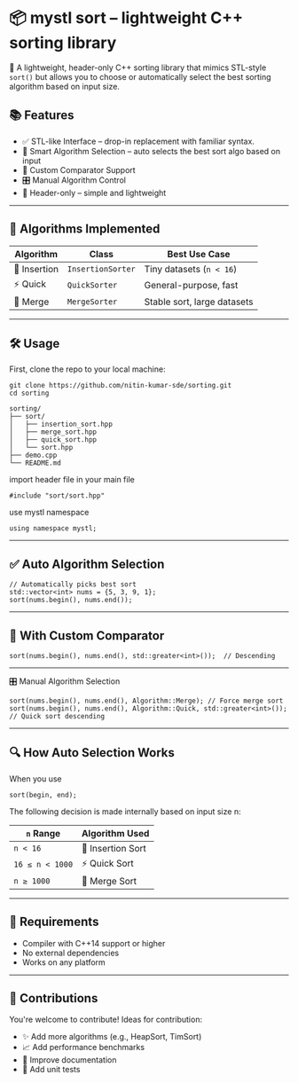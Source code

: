 # 📦 mystl sort – lightweight C++ sorting library

🚀 A lightweight, header-only C++ sorting library that mimics STL-style `sort()` but allows you to choose or automatically select the best sorting algorithm based on input size.


## 📚 Features

- ✅ STL-like Interface – drop-in replacement with familiar syntax.
- 🧠 Smart Algorithm Selection – auto selects the best sort algo based on input
- 💼 Custom Comparator Support
- 🎛️ Manual Algorithm Control
- 🔗 Header-only – simple and lightweight

---

## 🧰 Algorithms Implemented

| Algorithm       | Class             | Best Use Case              |
|-----------------|-------------------|-----------------------------|
| 📌 Insertion     | `InsertionSorter` | Tiny datasets (`n < 16`)    |
| ⚡ Quick         | `QuickSorter`     | General-purpose, fast       |
| 🧵 Merge         | `MergeSorter`     | Stable sort, large datasets |

---

## 🛠 Usage

First, clone the repo to your local machine:

```
git clone https://github.com/nitin-kumar-sde/sorting.git
cd sorting

```

```
sorting/
├── sort/
│   ├── insertion_sort.hpp
│   ├── merge_sort.hpp
│   ├── quick_sort.hpp
│   └── sort.hpp
├── demo.cpp
└── README.md

```

import header file in your main file 

```
#include "sort/sort.hpp"

```

use mystl namespace

```
using namespace mystl;

```

---

## ✅ Auto Algorithm Selection

```
// Automatically picks best sort
std::vector<int> nums = {5, 3, 9, 1};
sort(nums.begin(), nums.end());

```
---

## 🧠 With Custom Comparator
```
sort(nums.begin(), nums.end(), std::greater<int>());  // Descending

```
---

🎛️ Manual Algorithm Selection

```
sort(nums.begin(), nums.end(), Algorithm::Merge); // Force merge sort
sort(nums.begin(), nums.end(), Algorithm::Quick, std::greater<int>()); // Quick sort descending
```

---

## 🔍 How Auto Selection Works

When you use
```
sort(begin, end);
```
The following decision is made internally based on input size n:

| `n` Range       | Algorithm Used    |
| --------------- | ----------------- |
| `n < 16`        | 📌 Insertion Sort |
| `16 ≤ n < 1000` | ⚡ Quick Sort      |
| `n ≥ 1000`      | 🧵 Merge Sort     |


---

## 🔨 Requirements

- Compiler with C++14 support or higher
- No external dependencies
- Works on any platform

---

## 🤝 Contributions

You're welcome to contribute! Ideas for contribution:

- ✨ Add more algorithms (e.g., HeapSort, TimSort)
- 📈 Add performance benchmarks
- 📘 Improve documentation
- 🧪 Add unit tests


